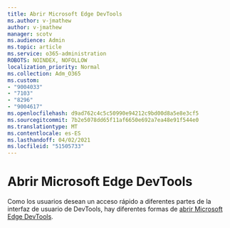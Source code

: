```yaml
---
title: Abrir Microsoft Edge DevTools
ms.author: v-jmathew
author: v-jmathew
manager: scotv
ms.audience: Admin
ms.topic: article
ms.service: o365-administration
ROBOTS: NOINDEX, NOFOLLOW
localization_priority: Normal
ms.collection: Adm_O365
ms.custom:
- "9004033"
- "7103"
- "8296"
- "9004617"
ms.openlocfilehash: d9ad762c4c5c50990e94212c9bd00d8a5e8e3cf5
ms.sourcegitcommit: 7b2e5078dd65f11af6650e692a7ea48e91f544e0
ms.translationtype: MT
ms.contentlocale: es-ES
ms.lasthandoff: 04/02/2021
ms.locfileid: "51505733"
---
```

# <a name="open-microsoft-edge-devtools"></a>Abrir Microsoft Edge DevTools

Como los usuarios desean un acceso rápido a diferentes partes de la interfaz de usuario de DevTools, hay diferentes formas de [abrir Microsoft Edge DevTools](https://go.microsoft.com/fwlink/?linkid=2135152).
